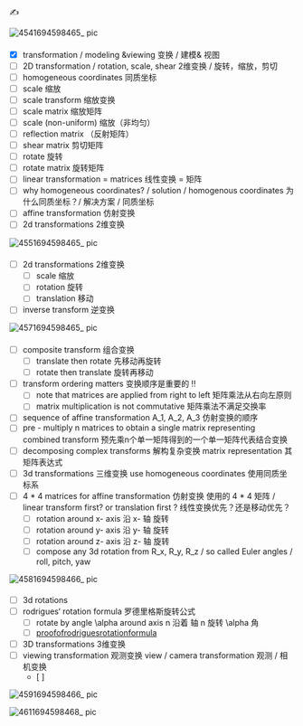 ✍️ 

![4541694598465_ pic](https://github.com/ChenxingWang93/ComputationalGeometry/assets/31954987/382d4e23-39d0-455b-aacc-1c0cbe57463f)

####
- [x] transformation / modeling &viewing 变换 / 建模& 视图
- [ ] 2D transformation / rotation, scale, shear 2维变换 / 旋转，缩放，剪切
- [ ] homogeneous coordinates 同质坐标
- [ ] scale 缩放
- [ ] scale transform 缩放变换
- [ ] scale matrix 缩放矩阵
- [ ] scale (non-uniform) 缩放（非均匀）
- [ ] reflection matrix （反射矩阵）
- [ ] shear matrix 剪切矩阵
- [ ] rotate 旋转
- [ ] rotate matrix 旋转矩阵
- [ ] linear transformation = matrices 线性变换 = 矩阵
- [ ] why homogeneous coordinates? / solution / homogenous coordinates 为什么同质坐标？/ 解决方案 / 同质坐标 
- [ ] affine transformation 仿射变换
- [ ] 2d transformations 2维变换

![4551694598465_ pic](https://github.com/ChenxingWang93/ComputationalGeometry/assets/31954987/04b77f33-9423-40a6-808a-6c0562dfd6ee)

#### 
- [ ] 2d transformations 2维变换
  - [ ] scale 缩放
  - [ ] rotation 旋转
  - [ ] translation 移动
     
- [ ] inverse transform 逆变换

![4571694598465_ pic](https://github.com/ChenxingWang93/ComputationalGeometry/assets/31954987/ca1ce76e-e98e-4ec6-bd58-7cdc924ae64e)

#### 
- [ ] composite transform 组合变换
  - [ ] translate then rotate 先移动再旋转
  - [ ] rotate then translate 旋转再移动
- [ ] transform ordering matters 变换顺序是重要的 ‼️
  - [ ] note that matrices are applied from right to left 矩阵乘法从右向左原则
  - [ ] matrix multiplication is not commutative 矩阵乘法不满足交换率
- [ ] sequence of affine transformation A_1, A_2, A_3 仿射变换的顺序
- [ ] pre - multiply n matrices to obtain a single matrix representing combined transform 预先乘n个单一矩阵得到的一个单一矩阵代表结合变换
- [ ] decomposing complex transforms 解构复杂变换 matrix representation 其矩阵表达式
- [ ] 3d transformations 三维变换 use homogeneous coordinates 使用同质坐标系
- [ ] 4 * 4 matrices for affine transformation 仿射变换 使用的 4 * 4 矩阵 / linear transform first? or translation first ? 线性变换优先？还是移动优先？
  - [ ] rotation around x- axis 沿 x- 轴 旋转
  - [ ] rotation around y- axis 沿 y- 轴 旋转
  - [ ] rotation around z- axis 沿 z- 轴 旋转
  - [ ] compose any 3d rotation from R_x, R_y, R_z / so called Euler angles / roll, pitch, yaw

![4581694598466_ pic](https://github.com/ChenxingWang93/ComputationalGeometry/assets/31954987/0678a319-733e-4ce8-ba5f-ce1d5a093765)

#### 
- [ ] 3d rotations
- [ ] rodrigues‘ rotation formula 罗德里格斯旋转公式
  - [ ] rotate by angle \alpha around axis n 沿着 轴 n 旋转 \alpha 角
  - [ ] [proofofrodriguesrotationformula](https://planetmath.org/proofofrodriguesrotationformula)
- [ ] 3D transformations 3维变换
- [ ] viewing transformation 观测变换 view / camera transformation 观测 / 相机变换
  - [ ] 


![4591694598466_ pic](https://github.com/ChenxingWang93/ComputationalGeometry/assets/31954987/24c7b214-2dd9-4c29-be0c-620a1b385a47)


![4611694598468_ pic](https://github.com/ChenxingWang93/ComputationalGeometry/assets/31954987/0b0020bd-46e4-408d-9792-13ae52c1ac6f)
